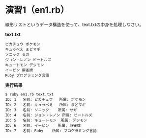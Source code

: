 # 演習1（en1.rb）
線形リストというデータ構造を使って、text.txtの中身を処理しなさい。

**text.txt**

	ピカチュウ ポケモン
	キュゥべえ まどマギ
	ソニック セガ
	ジョン・レノン ビートルズ
	キュートモン デジモン
	イーピン 麻雀牌
	Ruby プログラミング言語
	
**実行結果**

	$ ruby en1.rb text.txt
	ID: 1	名前: ピカチュウ	所属: ポケモン
	ID: 2	名前: キュゥべえ	所属: まどマギ
	ID: 3	名前: ソニック	所属: セガ
	ID: 4	名前: ジョン・レノン	所属: ビートルズ
	ID: 5	名前: キュートモン	所属: デジモン
	ID: 6	名前: イーピン	所属: 麻雀牌
	ID: 7	名前: Ruby	所属: プログラミング言語